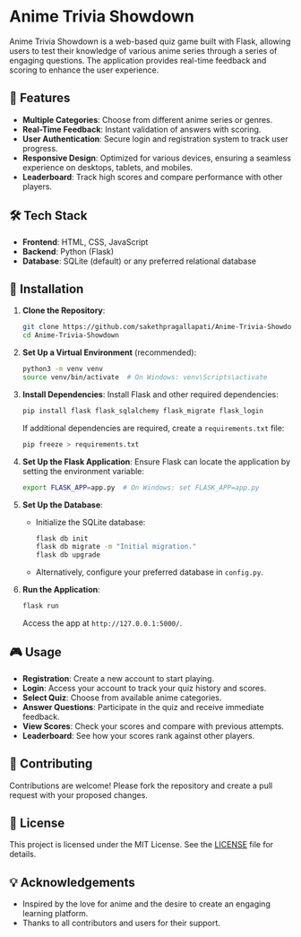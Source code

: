 # Anime Trivia Showdown

Anime Trivia Showdown is a web-based quiz game built with Flask, allowing users to test their knowledge of various anime series through a series of engaging questions. The application provides real-time feedback and scoring to enhance the user experience.

## 🚀 Features
- **Multiple Categories**: Choose from different anime series or genres.
- **Real-Time Feedback**: Instant validation of answers with scoring.
- **User Authentication**: Secure login and registration system to track user progress.
- **Responsive Design**: Optimized for various devices, ensuring a seamless experience on desktops, tablets, and mobiles.
- **Leaderboard**: Track high scores and compare performance with other players.

## 🛠️ Tech Stack
- **Frontend**: HTML, CSS, JavaScript
- **Backend**: Python (Flask)
- **Database**: SQLite (default) or any preferred relational database

## 📂 Installation

1. **Clone the Repository**:
   ```bash
   git clone https://github.com/sakethpragallapati/Anime-Trivia-Showdown.git
   cd Anime-Trivia-Showdown
   ```

2. **Set Up a Virtual Environment** (recommended):
   ```bash
   python3 -m venv venv
   source venv/bin/activate  # On Windows: venv\Scripts\activate
   ```

3. **Install Dependencies**:
   Install Flask and other required dependencies:
   ```bash
   pip install flask flask_sqlalchemy flask_migrate flask_login
   ```
   If additional dependencies are required, create a `requirements.txt` file:
   ```bash
   pip freeze > requirements.txt
   ```

4. **Set Up the Flask Application**:
   Ensure Flask can locate the application by setting the environment variable:
   ```bash
   export FLASK_APP=app.py  # On Windows: set FLASK_APP=app.py
   ```

5. **Set Up the Database**:
   - Initialize the SQLite database:
     ```bash
     flask db init
     flask db migrate -m "Initial migration."
     flask db upgrade
     ```
   - Alternatively, configure your preferred database in `config.py`.

6. **Run the Application**:
   ```bash
   flask run
   ```
   Access the app at `http://127.0.0.1:5000/`.

## 🎮 Usage
- **Registration**: Create a new account to start playing.
- **Login**: Access your account to track your quiz history and scores.
- **Select Quiz**: Choose from available anime categories.
- **Answer Questions**: Participate in the quiz and receive immediate feedback.
- **View Scores**: Check your scores and compare with previous attempts.
- **Leaderboard**: See how your scores rank against other players.

## 🤝 Contributing
Contributions are welcome! Please fork the repository and create a pull request with your proposed changes.

## 📜 License
This project is licensed under the MIT License. See the [LICENSE](LICENSE) file for details.

## 💡 Acknowledgements
- Inspired by the love for anime and the desire to create an engaging learning platform.
- Thanks to all contributors and users for their support.

